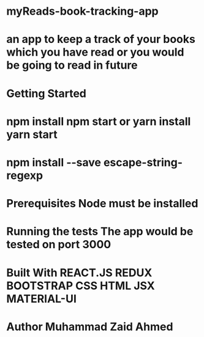 # myReads-book-tracking-app
# an app to keep a track of your books which you have read or you would be going to read in future
# Getting Started
# npm install npm start or yarn install yarn start
# npm install --save escape-string-regexp
# Prerequisites Node must be installed

# Running the tests The app would be tested on port 3000

# Built With REACT.JS REDUX BOOTSTRAP CSS HTML JSX MATERIAL-UI

# Author Muhammad Zaid Ahmed
